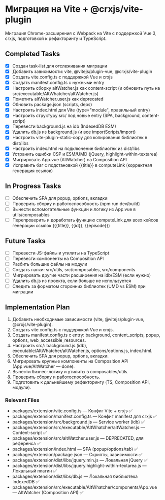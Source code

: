 # Миграция на Vite + @crxjs/vite-plugin

Миграция Chrome-расширения с Webpack на Vite с поддержкой Vue 3, crxjs, подготовкой к рефакторингу и TypeScript.

## Completed Tasks

- [x] Создан task-list для отслеживания миграции
- [x] Добавить зависимости: vite, @vitejs/plugin-vue, @crxjs/vite-plugin
- [x] Создать vite.config.ts с поддержкой Vue и crxjs
- [x] Создать manifest.config.ts с нужными entry
- [x] Настроить сборку altWatcher.js как content-script (и обновить путь на src/executable/AltWhatcher/altWatcher.js)
- [x] Пометить altWatcher.user.js как deprecated
- [x] Обновить package.json (scripts, deps)
- [x] Настроить index.html для Vite (type="module", правильный entry)
- [x] Настроить структуру src/ под новые entry (SPA, background, content-script)
- [x] Перевести background.js на idb (IndexedDB ESM)
- [x] Удалить db.js из background.js (и все importScripts/import)
- [x] Настроить vite-plugin-static-copy для копирования библиотек в dist/libs
- [x] Настроить index.html на подключение библиотек из dist/libs
- [x] Устранить ошибки CSP и ESM/UMD (jQuery, highlight-within-textarea)
- [x] Мигрировать App.vue (AltWatcher) на Composition API
- [x] Исправить баг с подстановкой {{title}} в computeLink (корректная генерация ссылок)

## In Progress Tasks

- [ ] Обеспечить SPA для popup, options, вкладки
- [ ] Проверить сборку и работоспособность (npm run dev/build)
- [ ] Вынести вспомогательные функции и логику из App.vue в utils/composables
- [ ] Перепроверить и доработать функцию computeLink для всех кейсов генерации ссылок ({{title}}, {{id}}, {{episode}})

## Future Tasks

- [ ] Перевести JS-файлы и утилиты на TypeScript
- [ ] Перевести компоненты на Composition API
- [ ] Разбить большие файлы на модули
- [ ] Создать папки: src/utils, src/composables, src/components
- [ ] Мигрировать другие части расширения на idb/ESM (если нужно)
- [ ] Удалить db.js из проекта, если больше не используется
- [ ] Следить за форматом сторонних библиотек (UMD vs ESM) при миграции

## Implementation Plan

1. Добавить необходимые зависимости (vite, @vitejs/plugin-vue, @crxjs/vite-plugin).
2. Создать vite.config.ts с поддержкой Vue и crxjs.
3. Создать manifest.config.ts с entry: background, content_scripts, popup, options, web_accessible_resources.
4. Настроить src/: background.js (idb), executable/AltWhatcher/altWatcher.js, options/options.js, index.html.
5. Обеспечить SPA для popup, options, вкладки.
6. Мигрировать крупные компоненты на Composition API (App.vue/AltWatcher — done).
7. Вынести бизнес-логику и утилиты в composables/utils.
8. Проверить сборку и работоспособность.
9. Подготовить к дальнейшему рефакторингу (TS, Composition API, модули).

### Relevant Files

- packages/extension/vite.config.ts — Конфиг Vite + crxjs ✅
- packages/extension/manifest.config.ts — Конфиг manifest для crxjs ✅
- packages/extension/src/background.js — Service worker (idb) ✅
- packages/extension/src/executable/AltWhatcher/altWatcher.js — Content-script ✅
- packages/extension/src/altWatcher.user.js — DEPRECATED, для референса ✅
- packages/extension/index.html — SPA (popup/options/tab) ✅
- packages/extension/package.json — Скрипты, зависимости ✅
- packages/extension/dist/libs/jquery.min.js — Локальная jQuery ✅
- packages/extension/dist/libs/jquery.highlight-within-textarea.js — Локальный плагин ✅
- packages/extension/dist/libs/db.js — Локальная библиотека IndexedDB ✅ 
- packages/extension/src/executable/AltWhatcher/components/App.vue — AltWatcher (Composition API) ✅ 